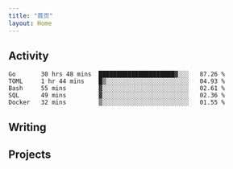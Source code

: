 ```yaml
---
title: "首页"
layout: Home
---
```


## Activity
<!--START_SECTION:waka-->
```text
Go       30 hrs 48 mins  █████████████████████▓░░░   87.26 % 
TOML     1 hr 44 mins    █▒░░░░░░░░░░░░░░░░░░░░░░░   04.93 % 
Bash     55 mins         ▓░░░░░░░░░░░░░░░░░░░░░░░░   02.61 % 
SQL      49 mins         ▓░░░░░░░░░░░░░░░░░░░░░░░░   02.36 % 
Docker   32 mins         ▒░░░░░░░░░░░░░░░░░░░░░░░░   01.55 % 
```
<!--END_SECTION:waka-->

## Writing
<PindedPosts />

## Projects
<Projects />
